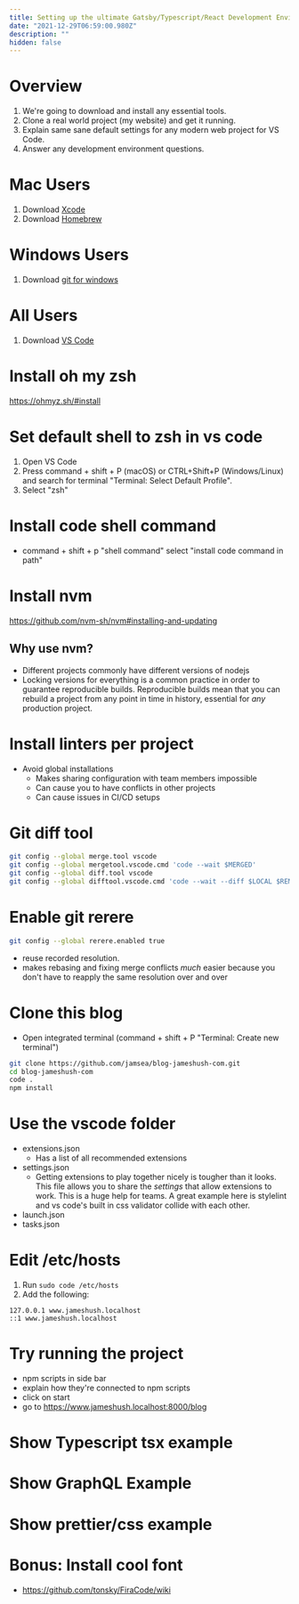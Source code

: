 ```yaml
---
title: Setting up the ultimate Gatsby/Typescript/React Development Environment
date: "2021-12-29T06:59:00.980Z"
description: ""
hidden: false
---
```


# Overview

1. We're going to download and install any essential tools.
2. Clone a real world project (my website) and get it running.
3. Explain same sane default settings for any modern web project for VS Code.
4. Answer any development environment questions.

# Mac Users

1. Download [Xcode](https://apps.apple.com/us/app/xcode/id497799835?mt=12)
2. Download [Homebrew](https://brew.sh/)

# Windows Users

1. Download [git for windows](https://gitforwindows.org/)

# All Users

1. Download [VS Code](https://code.visualstudio.com/)

# Install oh my zsh

https://ohmyz.sh/#install

# Set default shell to zsh in vs code

1. Open VS Code
2. Press command + shift + P (macOS) or CTRL+Shift+P (Windows/Linux) and search for terminal "Terminal: Select Default Profile".
3. Select "zsh"

# Install code shell command

- command + shift + p "shell command" select "install code command in path"

# Install nvm

https://github.com/nvm-sh/nvm#installing-and-updating

## Why use nvm?

- Different projects commonly have different versions of nodejs
- Locking versions for everything is a common practice in order to guarantee reproducible builds. Reproducible builds mean that you can rebuild a project from any point in time in history, essential for _any_ production project.

# Install linters per project

- Avoid global installations
  - Makes sharing configuration with team members impossible
  - Can cause you to have conflicts in other projects
  - Can cause issues in CI/CD setups

# Git diff tool

```bash
git config --global merge.tool vscode
git config --global mergetool.vscode.cmd 'code --wait $MERGED'
git config --global diff.tool vscode
git config --global difftool.vscode.cmd 'code --wait --diff $LOCAL $REMOTE'
```

# Enable git rerere

```bash
git config --global rerere.enabled true
```

- reuse recorded resolution.
- makes rebasing and fixing merge conflicts _much_ easier because you don't have to reapply the same resolution over and over

# Clone this blog

- Open integrated terminal (command + shift + P "Terminal: Create new terminal")

```bash
git clone https://github.com/jamsea/blog-jameshush-com.git
cd blog-jameshush-com
code .
npm install
```

# Use the vscode folder

- extensions.json
  - Has a list of all recommended extensions
- settings.json
  - Getting extensions to play together nicely is tougher than it looks. This file allows you to share the _settings_ that allow extensions to work. This is a huge help for teams. A great example here is stylelint and vs code's built in css validator collide with each other.
- launch.json
- tasks.json

# Edit /etc/hosts

1. Run `sudo code /etc/hosts`
2. Add the following:

```
127.0.0.1 www.jameshush.localhost
::1 www.jameshush.localhost
```

# Try running the project

- npm scripts in side bar
- explain how they're connected to npm scripts
- click on start
- go to https://www.jameshush.localhost:8000/blog

# Show Typescript tsx example

# Show GraphQL Example

# Show prettier/css example

# Bonus: Install cool font

- https://github.com/tonsky/FiraCode/wiki
